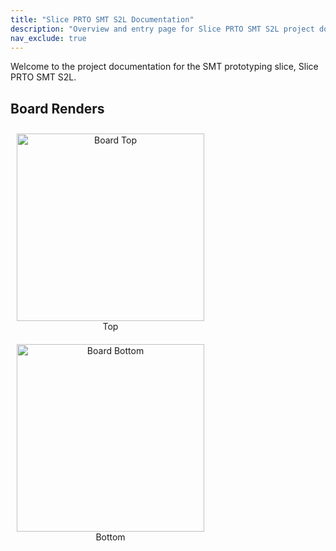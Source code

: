 ```yaml
---
title: "Slice PRTO SMT S2L Documentation"
description: "Overview and entry page for Slice PRTO SMT S2L project documentation."
nav_exclude: true
---
```


Welcome to the project documentation for the SMT prototyping slice, Slice PRTO SMT S2L.

## Board Renders

<figure style="display:inline-block; text-align:center; margin:10px;">
  <img src="{{ '/assets/boards/board_top.png' | relative_url }}" alt="Board Top" width="300">
  <figcaption>Top</figcaption>
</figure>

<figure style="display:inline-block; text-align:center; margin:10px;">
  <img src="{{ '/assets/boards/board_bottom.png' | relative_url }}" alt="Board Bottom" width="300">
  <figcaption>Bottom</figcaption>
</figure>
